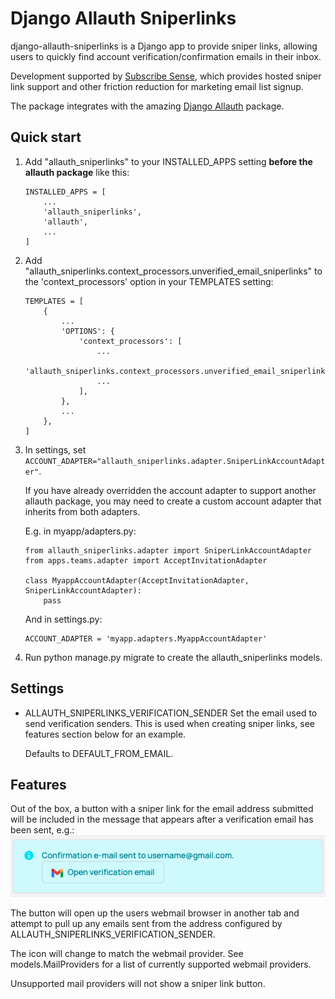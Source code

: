 # Django Allauth Sniperlinks

django-allauth-sniperlinks is a Django app to provide sniper links,
allowing users to quickly find account verification/confirmation emails
in their inbox.

Development supported by [Subscribe Sense](https://www.subscribesense.com), which provides hosted sniper link support and other friction reduction for marketing email list signup.

The package integrates with the amazing [Django Allauth](https://github.com/pennersr/django-allauth) package.

## Quick start

1. Add "allauth_sniperlinks" to your INSTALLED_APPS setting **before the allauth package**  like this:
    ```
    INSTALLED_APPS = [
        ...
        'allauth_sniperlinks',
        'allauth',
        ...
    ]
    ```

2. Add "allauth_sniperlinks.context_processors.unverified_email_sniperlinks" to the 'context_processors' option in your TEMPLATES setting:
    ```
    TEMPLATES = [
        {
            ...
            'OPTIONS': {
                'context_processors': [
                    ...
                    'allauth_sniperlinks.context_processors.unverified_email_sniperlinks',
                    ...
                ],
            },
            ...
        },
    ]
    ```

3. In settings, set `ACCOUNT_ADAPTER="allauth_sniperlinks.adapter.SniperLinkAccountAdapter"`.

    If you have already overridden the account adapter to support another allauth package, you may need to create a custom account adapter that inherits from both adapters.
    
    E.g. in myapp/adapters.py:
    ```
    from allauth_sniperlinks.adapter import SniperLinkAccountAdapter
    from apps.teams.adapter import AcceptInvitationAdapter

    class MyappAccountAdapter(AcceptInvitationAdapter, SniperLinkAccountAdapter):
        pass
    ```

    And in settings.py:
    ```
    ACCOUNT_ADAPTER = 'myapp.adapters.MyappAccountAdapter'
    ```

4. Run python manage.py migrate to create the allauth_sniperlinks models.

## Settings

* ALLAUTH_SNIPERLINKS_VERIFICATION_SENDER
    Set the email used to send verification senders. This is used when creating sniper links, see features section below for an example.
    
    Defaults to DEFAULT_FROM_EMAIL.


## Features

Out of the box, a button with a sniper link for the email address submitted will be included in the message that appears after a verification email has been sent, e.g.: ![Sniper Link Sample Image](readme_images/SniperLinkSampleImg.png)

The button will open up the users webmail browser in another tab and attempt to pull up any emails sent from the address configured by ALLAUTH_SNIPERLINKS_VERIFICATION_SENDER.

The icon will change to match the webmail provider. See models.MailProviders for a list of currently supported webmail providers. 

Unsupported mail providers will not show a sniper link button.